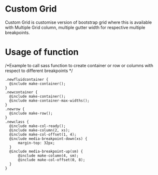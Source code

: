 # Custom Grid
Custom Grid is customise version of bootstrap grid where this is available with Multiple Grid column, multiple gutter width for respective multiple breakpoints.

# Usage of function

/*Example to call sass function to 
create container or row  or columns 
with respect to different breakpoints */

```
.newfluidcontainer {
  @include make-container();
}
.newcontainer {
  @include make-container();
  @include make-container-max-widths();
}
.newrow {
  @include make-row();
}
.newclass {
  @include make-col-ready();
  @include make-column(2, xs);
  @include make-col-offset(1, 4);
  @include media-breakpoint-down(xs) {
      margin-top: 32px;
  }
  @include media-breakpoint-up(sm) {
      @include make-column(4, sm);
      @include make-col-offset(0, 8);
  }
}
```